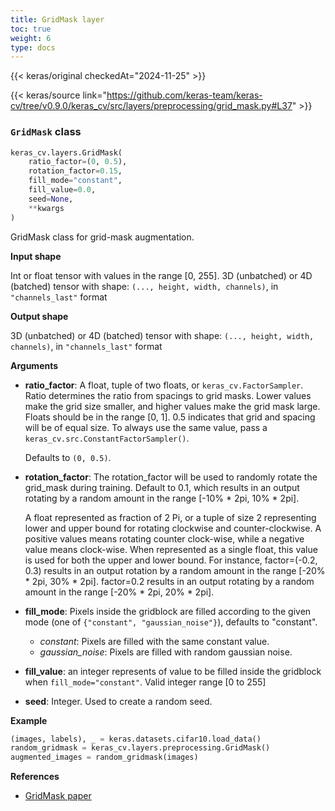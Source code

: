 ```yaml
---
title: GridMask layer
toc: true
weight: 6
type: docs
---
```


{{< keras/original checkedAt="2024-11-25" >}}

{{< keras/source link="https://github.com/keras-team/keras-cv/tree/v0.9.0/keras_cv/src/layers/preprocessing/grid_mask.py#L37" >}}

### `GridMask` class

```python
keras_cv.layers.GridMask(
    ratio_factor=(0, 0.5),
    rotation_factor=0.15,
    fill_mode="constant",
    fill_value=0.0,
    seed=None,
    **kwargs
)
```

GridMask class for grid-mask augmentation.

**Input shape**

Int or float tensor with values in the range [0, 255].
3D (unbatched) or 4D (batched) tensor with shape:
`(..., height, width, channels)`, in `"channels_last"` format

**Output shape**

3D (unbatched) or 4D (batched) tensor with shape:
`(..., height, width, channels)`, in `"channels_last"` format

**Arguments**

- **ratio_factor**: A float, tuple of two floats, or `keras_cv.FactorSampler`.
  Ratio determines the ratio from spacings to grid masks.
  Lower values make the grid
  size smaller, and higher values make the grid mask large.
  Floats should be in the range [0, 1]. 0.5 indicates that grid and
  spacing will be of equal size. To always use the same value, pass a
  `keras_cv.src.ConstantFactorSampler()`.

  Defaults to `(0, 0.5)`.

- **rotation_factor**:
  The rotation_factor will be used to randomly rotate the grid_mask
  during training. Default to 0.1, which results in an output rotating
  by a random amount in the range [-10% \* 2pi, 10% \* 2pi].

  A float represented as fraction of 2 Pi, or a tuple of size 2
  representing lower and upper bound for rotating clockwise and
  counter-clockwise. A positive values means rotating counter
  clock-wise, while a negative value means clock-wise. When
  represented as a single float, this value is used for both the upper
  and lower bound. For instance, factor=(-0.2, 0.3) results in an
  output rotation by a random amount in the range [-20% \* 2pi,
  30% \* 2pi]. factor=0.2 results in an output rotating by a random
  amount in the range [-20% \* 2pi, 20% \* 2pi].

- **fill_mode**: Pixels inside the gridblock are filled according to the given
  mode (one of `{"constant", "gaussian_noise"}`), defaults to
  "constant".
  - _constant_: Pixels are filled with the same constant value.
  - _gaussian_noise_: Pixels are filled with random gaussian noise.
- **fill_value**: an integer represents of value to be filled inside the
  gridblock when `fill_mode="constant"`. Valid integer range
  [0 to 255]
- **seed**: Integer. Used to create a random seed.

**Example**

```python
(images, labels), _ = keras.datasets.cifar10.load_data()
random_gridmask = keras_cv.layers.preprocessing.GridMask()
augmented_images = random_gridmask(images)
```

**References**

- [GridMask paper](https://arxiv.org/abs/2001.04086)
